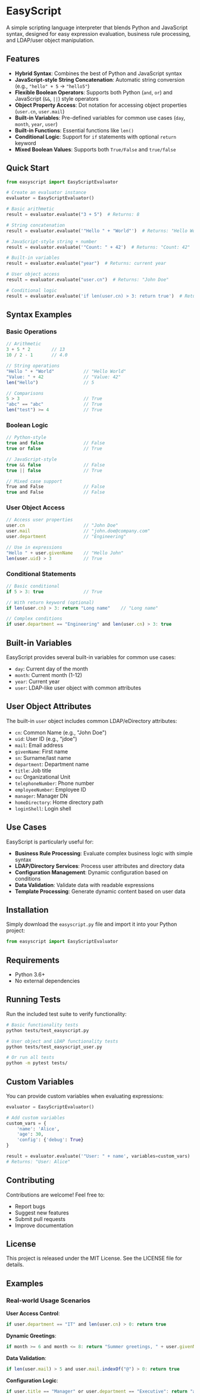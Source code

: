 # EasyScript

A simple scripting language interpreter that blends Python and JavaScript syntax, designed for easy expression evaluation, business rule processing, and LDAP/user object manipulation.

## Features

- **Hybrid Syntax**: Combines the best of Python and JavaScript syntax
- **JavaScript-style String Concatenation**: Automatic string conversion (e.g., `"hello" + 5` → `"hello5"`)
- **Flexible Boolean Operators**: Supports both Python (`and`, `or`) and JavaScript (`&&`, `||`) style operators
- **Object Property Access**: Dot notation for accessing object properties (`user.cn`, `user.mail`)
- **Built-in Variables**: Pre-defined variables for common use cases (`day`, `month`, `year`, `user`)
- **Built-in Functions**: Essential functions like `len()`
- **Conditional Logic**: Support for `if` statements with optional `return` keyword
- **Mixed Boolean Values**: Supports both `True/False` and `true/false`

## Quick Start

```python
from easyscript import EasyScriptEvaluator

# Create an evaluator instance
evaluator = EasyScriptEvaluator()

# Basic arithmetic
result = evaluator.evaluate("3 + 5")  # Returns: 8

# String concatenation
result = evaluator.evaluate('"Hello " + "World"')  # Returns: "Hello World"

# JavaScript-style string + number
result = evaluator.evaluate('"Count: " + 42')  # Returns: "Count: 42"

# Built-in variables
result = evaluator.evaluate("year")  # Returns: current year

# User object access
result = evaluator.evaluate("user.cn")  # Returns: "John Doe"

# Conditional logic
result = evaluator.evaluate('if len(user.cn) > 3: return true')  # Returns: True
```

## Syntax Examples

### Basic Operations
```javascript
// Arithmetic
3 + 5 * 2        // 13
10 / 2 - 1       // 4.0

// String operations
"Hello " + "World"           // "Hello World"
"Value: " + 42               // "Value: 42"
len("Hello")                 // 5

// Comparisons
5 > 3                        // True
"abc" == "abc"               // True
len("test") >= 4             // True
```

### Boolean Logic
```javascript
// Python-style
true and false               // False
true or false                // True

// JavaScript-style
true && false                // False
true || false                // True

// Mixed case support
True and False               // False
true and False               // False
```

### User Object Access
```javascript
// Access user properties
user.cn                      // "John Doe"
user.mail                    // "john.doe@company.com"
user.department              // "Engineering"

// Use in expressions
"Hello " + user.givenName    // "Hello John"
len(user.uid) > 3            // True
```

### Conditional Statements
```javascript
// Basic conditional
if 5 > 3: true               // True

// With return keyword (optional)
if len(user.cn) > 3: return "Long name"    // "Long name"

// Complex conditions
if user.department == "Engineering" and len(user.cn) > 3: true
```

## Built-in Variables

EasyScript provides several built-in variables for common use cases:

- `day`: Current day of the month
- `month`: Current month (1-12)
- `year`: Current year
- `user`: LDAP-like user object with common attributes

## User Object Attributes

The built-in `user` object includes common LDAP/eDirectory attributes:

- `cn`: Common Name (e.g., "John Doe")
- `uid`: User ID (e.g., "jdoe")
- `mail`: Email address
- `givenName`: First name
- `sn`: Surname/last name
- `department`: Department name
- `title`: Job title
- `ou`: Organizational Unit
- `telephoneNumber`: Phone number
- `employeeNumber`: Employee ID
- `manager`: Manager DN
- `homeDirectory`: Home directory path
- `loginShell`: Login shell

## Use Cases

EasyScript is particularly useful for:

- **Business Rule Processing**: Evaluate complex business logic with simple syntax
- **LDAP/Directory Services**: Process user attributes and directory data
- **Configuration Management**: Dynamic configuration based on conditions
- **Data Validation**: Validate data with readable expressions
- **Template Processing**: Generate dynamic content based on user data

## Installation

Simply download the `easyscript.py` file and import it into your Python project:

```python
from easyscript import EasyScriptEvaluator
```

## Requirements

- Python 3.6+
- No external dependencies

## Running Tests

Run the included test suite to verify functionality:

```bash
# Basic functionality tests
python tests/test_easyscript.py

# User object and LDAP functionality tests
python tests/test_easyscript_user.py

# Or run all tests
python -m pytest tests/
```

## Custom Variables

You can provide custom variables when evaluating expressions:

```python
evaluator = EasyScriptEvaluator()

# Add custom variables
custom_vars = {
    'name': 'Alice',
    'age': 30,
    'config': {'debug': True}
}

result = evaluator.evaluate('"User: " + name', variables=custom_vars)
# Returns: "User: Alice"
```

## Contributing

Contributions are welcome! Feel free to:

- Report bugs
- Suggest new features
- Submit pull requests
- Improve documentation

## License

This project is released under the MIT License. See the LICENSE file for details.

## Examples

### Real-world Usage Scenarios

**User Access Control**:
```javascript
if user.department == "IT" and len(user.cn) > 0: return true
```

**Dynamic Greetings**:
```javascript
if month >= 6 and month <= 8: return "Summer greetings, " + user.givenName
```

**Data Validation**:
```javascript
if len(user.mail) > 5 and user.mail.indexOf("@") > 0: return true
```

**Configuration Logic**:
```javascript
if user.title == "Manager" or user.department == "Executive": return "admin"
```